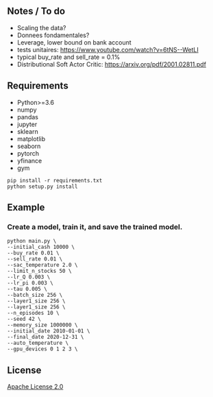 ## Notes / To do

* Scaling the data?
* Donnees fondamentales?
* Leverage, lower bound on bank account
* tests unitaires: https://www.youtube.com/watch?v=6tNS--WetLI
* typical buy_rate and sell_rate = 0.1%
* Distributional Soft Actor Critic: https://arxiv.org/pdf/2001.02811.pdf

## Requirements

* Python>=3.6
* numpy
* pandas
* jupyter
* sklearn
* matplotlib
* seaborn
* pytorch
* yfinance
* gym

```shell
pip install -r requirements.txt
python setup.py install
```
 ## Example 
 ### __Create a model__, train it, and save the trained model.

```shell
python main.py \
--initial_cash 10000 \
--buy_rate 0.01 \
--sell_rate 0.01 \
--sac_temperature 2.0 \
--limit_n_stocks 50 \
--lr_Q 0.003 \
--lr_pi 0.003 \
--tau 0.005 \
--batch_size 256 \
--layer1_size 256 \
--layer1_size 256 \
--n_episodes 10 \
--seed 42 \
--memory_size 1000000 \
--initial_date 2010-01-01 \
--final_date 2020-12-31 \
--auto_temperature \
--gpu_devices 0 1 2 3 \
```
## License
[Apache License 2.0](https://github.com/MatthieuSarkis/stock/blob/master/LICENSE)